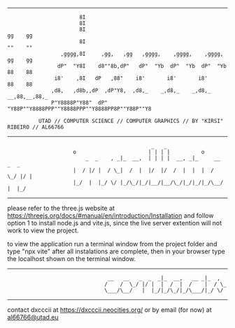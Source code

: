 _______________________________________________________________________________________________________
                           8I                                                         
                           8I                                                         
                           8I                                                gg    gg  
                           8I                                                ""    ""  
                     ,gggg,8I     ,gg,   ,gg   ,gggg,    ,gggg,    ,gggg,   gg    gg  
                    dP"  "Y8I    d8""8b,dP"   dP"  "Yb  dP"  "Yb  dP"  "Yb  88    88  
                   i8'    ,8I   dP   ,88"    i8'       i8'       i8'        88    88  
                  ,d8,   ,d8b,,dP  ,dP"Y8,  ,d8,_    _,d8,_    _,d8,_    __,88,__,88,_
                  P"Y8888P"Y88"  dP"   "Y88P""Y8888PPP""Y8888PPP""Y8888PP8P""Y88P""Y8 
                                                                    
              UTAD // COMPUTER SCIENCE // COMPUTER GRAPHICS // BY "KIRSI" RIBEIRO // AL66766 
_______________________________________________________________________________________________________
                                                  _   _                           
                         o                       | | | |          o               
                             _  _    , _|_  __,  | | | |  __, _|_     __   _  _   
                         |  / |/ |  / \_|  /  |  |/  |/  /  |  |  |  /  \_/ |/ |  
                         |_/  |  |_/ \/ |_/\_/|_/|__/|__/\_/|_/|_/|_/\__/   |  |_/
_______________________________________________________________________________________________________

please refer to the three.js website at https://threejs.org/docs/#manual/en/introduction/Installation
and follow option 1 to install node.js and vite.js, since the live server extention will not work to 
view the project.

to view the application run a terminal window from the project folder and type "npx vite" after all 
instalations are complete, then in your browser type the localhost shown on the terminal window.
_______________________________________________________________________________________________________                                                                    
                                    __   __   _  _  _|_  __,   __ _|_  ,  
                                   /    /  \_/ |/ |  |  /  |  /    |  / \_
                                   \___/\__/   |  |_/|_/\_/|_/\___/|_/ \/ 
_______________________________________________________________________________________________________                                       

contact dxcccii at https://dxcccii.neocities.org/ or by email (for now) at al66766@utad.eu

                                                                    

